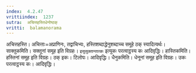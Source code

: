 ```yaml
---
index:  4.2.47
vrittiindex:  1237
sutra:  अचित्तहस्तिधेनोष्ठक्
vritti:  balamanorama 
---
```


अचित्तहस्ति। अचित्ताः=अप्राणिनः, तद्वाचिभ्यः, हस्तिशब्दाद्धेनुशब्दाच्च समूहे ठक् स्यादित्यर्थः। साक्तुकमिति। सक्तूनां समूह इति विग्रहः। `इसुसुक्तान्तात्कः` इत्युकः परत्वाट्ठस्य कः आदिवृद्धिः। हास्तिकमिति। हस्तिनां समूह इति विग्रहः। ठक् इकः। टिलोपः। आदिवृद्धिः। धैनुकमिति। धेनूनां समूह इति विग्रहः। उकः परत्वाट्ठस्य कः। आदिवृद्धिः।


